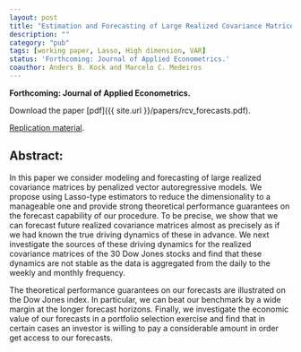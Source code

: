 ```yaml
---
layout: post
title: "Estimation and Forecasting of Large Realized Covariance Matrices and Portfolio Choice."
description: ""
category: "pub"
tags: [working paper, Lasso, High dimension, VAR]
status: 'Forthcoming: Journal of Applied Econometrics.'
coauthor: Anders B. Kock and Marcelo C. Medeiros
---
```


**Forthcoming: Journal of Applied Econometrics.**

Download the paper [pdf]({{ site.url }}/papers/rcv_forecasts.pdf).

[Replication material](https://github.com/lcallot/rcv-fc).

## Abstract:


In this paper we consider modeling and forecasting of large realized covariance matrices by penalized vector autoregressive models. We propose using Lasso-type estimators to reduce the dimensionality to a manageable one and provide strong theoretical performance guarantees on the forecast capability of our procedure. To be precise, we show that we can forecast future realized covariance matrices almost as precisely as if we had known the true driving dynamics of these in advance. We next investigate the sources of these driving dynamics for the realized covariance matrices of the 30 Dow Jones stocks and find that these dynamics are not stable as the data is aggregated from the daily to the weekly and monthly frequency.

The theoretical performance guarantees on our forecasts are illustrated on the Dow Jones index. In particular, we can beat our benchmark by a wide margin at the longer forecast horizons. Finally, we investigate the economic value of our forecasts in a portfolio selection exercise and find that in certain cases an investor is willing to pay a considerable amount in order get access to our forecasts.  